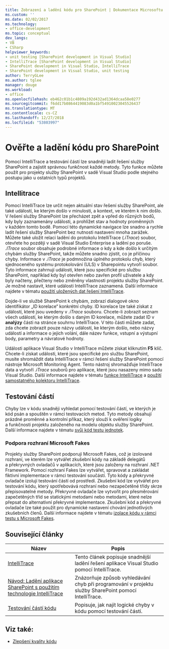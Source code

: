 ```yaml
---
title: Zobrazení a ladění kódu pro SharePoint | Dokumentace Microsoftu
ms.custom: ''
ms.date: 02/02/2017
ms.technology:
- office-development
ms.topic: conceptual
dev_langs:
- VB
- CSharp
helpviewer_keywords:
- unit testing [SharePoint development in Visual Studio]
- IntelliTrace [SharePoint development in Visual Studio]
- SharePoint development in Visual Studio, IntelliTrace
- SharePoint development in Visual Studio, unit testing
author: TerryGLee
ms.author: tglee
manager: douge
ms.workload:
- office
ms.openlocfilehash: eb462c01b1c4809a192d432ad1364dcaa58e0277
ms.sourcegitcommit: f6dd17b0864419083d0a1bf54910023045526437
ms.translationtype: MT
ms.contentlocale: cs-CZ
ms.lasthandoff: 12/27/2018
ms.locfileid: "53803997"
---
```

# <a name="verify-and-debug-sharepoint-code"></a>Ověřte a ladění kódu pro SharePoint
Pomocí IntelliTrace a testování částí lze snadněji ladit řešení služby SharePoint a zajistit správnou funkčnost každé metody. Tyto funkce můžete použít pro projekty služby SharePoint v sadě Visual Studio podle stejného postupu jako u ostatních typů projektů.

## <a name="intellitrace"></a>Intellitrace
Pomocí IntelliTrace lze určit nejen aktuální stav řešení služby SharePoint, ale také událostí, ke kterým došlo v minulosti, a kontext, ve kterém k nim došlo. V řešení služby SharePoint lze přecházet zpět a vpřed do různých bodů, kdy byly zaznamenány události, a prohlížet stav a hodnoty proměnných v každém tomto bodě. Pomocí této dynamické navigace lze snadno a rychle ladit řešení služby SharePoint bez nutnosti nastavení mnoha zarážek. Můžete také uložit relaci ladění do protokolu IntelliTrace (*.iTrace*) soubor, otevřete ho později v sadě Visual Studio Enterprise a ladění po poruše. *.ITrace* soubor obsahuje podrobné informace o kdy a kde došlo k určitým chybám služby SharePoint, takže můžete snadno zjistit, co je příčinou chyby. Informace v *.iTrace* je podmnožina úplného protokolu chyb, který sjednoceného systému protokolování (ULS) v Sharepointu vytvoří soubor. Tyto informace zahrnují události, které jsou specifické pro službu SharePoint, například kdy byl otevřen nebo zavřen profil uživatele a kdy byly načteny, přečteny nebo změněny vlastnosti projektu služby SharePoint. Je možné nastavit, které události IntelliTrace zaznamená. Další informace najdete v tématu [použití uložených dat řešení IntelliTrace](../debugger/using-saved-intellitrace-data.md).

Dojde-li ve službě SharePoint k chybám, zobrazí dialogové okno identifikátor „ID korelace“ konkrétní chyby. ID korelace lze také získat z událostí, které jsou uvedeny v *.iTrace* souboru. Chcete-li zobrazit seznam všech událostí, ke kterým došlo s daným ID korelace, můžete zadat ID v **analýzy** části na stránce souhrnu IntelliTrace. V této části můžete zadat, zda chcete zobrazit pouze názvy událostí, ke kterým došlo, nebo názvy událostí a informace o jejich volání, dále název funkce, vstupní a výstupní body, parametry a návratové hodnoty.

Události aplikace Visual Studio v IntelliTrace můžete získat kliknutím **F5** klíč. Chcete-li získat události, které jsou specifické pro službu SharePoint, musíte shromáždit data IntelliTrace v rámci řešení služby SharePoint pomocí nástroje Microsoft Monitoring Agent. Tento nástroj shromažďuje IntelliTrace data a vytvoří *.iTrace* souborů pro aplikace, které jsou nasazeny mimo sadu Visual Studio. Další informace najdete v tématu [funkce IntelliTrace](../debugger/intellitrace-features.md) a [použití samostatného kolektoru IntelliTrace](../debugger/using-the-intellitrace-stand-alone-collector.md).

## <a name="unit-test"></a>Testování částí
Chyby lze v kódu snadněji vyhledat pomocí testování částí, ve kterých je kód psán a spouštěn v rámci testovacích metod. Tyto metody obsahují prázdné proměnné a kontrolní příkaz, který slouží k ověření logiky a funkčnosti projektu založeného na modelu objektu služby SharePoint. Další informace najdete v tématu [svůj kód testu jednotek](../test/unit-test-your-code.md).

### <a name="support-for-microsoft-fakes-framework"></a>Podpora rozhraní Microsoft Fakes
Projekty služby SharePoint podporují Microsoft Fakes, což je izolované rozhraní, ve kterém lze vytvářet zkušební kódy na základě delegátů a překryvných ovladačů v aplikacích, které jsou založeny na rozhraní .NET Framework. Pomocí rozhraní Fakes lze vytvářet, spravovat a zakládat fiktivní implementace v rámci testování součástí. Tyto kódy a překryvné ovladače izolují testování částí od prostředí. Zkušební kód lze vytvářet pro testování kódu, který spotřebovává rozhraní nebo nezapečetěné třídy skrze přepisovatelné metody. Překryvné ovladače lze vytvořit pro přesměrování zapečetěných tříd se statickými metodami nebo metodami, které nelze přepsat do alternativní překryvné implementace. Zkušební kód a překryvné ovladače lze také použít pro dynamické nastavení chování jednotlivých zkušebních členů. Další informace najdete v tématu [izolace kódu v rámci testu s Microsoft Fakes](../test/isolating-code-under-test-with-microsoft-fakes.md).

## <a name="related-articles"></a>Související články

|Název|Popis|
|-----------|-----------------|
|[IntelliTrace](../debugger/intellitrace.md)|Tento článek popisuje snadnější ladění řešení aplikace Visual Studio pomocí IntelliTrace.|
|[Návod: Ladění aplikace SharePoint s použitím technologie IntelliTrace](../sharepoint/walkthrough-debugging-a-sharepoint-application-by-using-intellitrace.md)|Znázorňuje způsob vyhledávání chyb při programování v projektu služby SharePoint pomocí IntelliTrace.|
|[Testování částí kódu](../test/unit-test-your-code.md)|Popisuje, jak najít logické chyby v kódu pomocí testování částí.|

## <a name="see-also"></a>Viz také:

- [Zlepšení kvality kódu](../test/improve-code-quality.md)